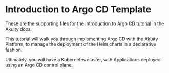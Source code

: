 # Introduction to Argo CD Template

These are the supporting files for [the Introduction to Argo CD tutorial](https://docs.akuity.io/tutorials/introduction-to-argo-cd) in the Akuity docs.

This tutorial will walk you through implementing Argo CD with the Akuity Platform, to manage the deployment of the Helm charts in a declarative fashion.

Ultimately, you will have a Kubernetes cluster, with Applications deployed using an Argo CD control plane.
